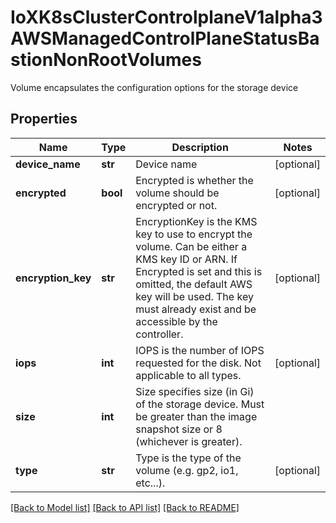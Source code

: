 # IoXK8sClusterControlplaneV1alpha3AWSManagedControlPlaneStatusBastionNonRootVolumes

Volume encapsulates the configuration options for the storage device
## Properties
Name | Type | Description | Notes
------------ | ------------- | ------------- | -------------
**device_name** | **str** | Device name | [optional] 
**encrypted** | **bool** | Encrypted is whether the volume should be encrypted or not. | [optional] 
**encryption_key** | **str** | EncryptionKey is the KMS key to use to encrypt the volume. Can be either a KMS key ID or ARN. If Encrypted is set and this is omitted, the default AWS key will be used. The key must already exist and be accessible by the controller. | [optional] 
**iops** | **int** | IOPS is the number of IOPS requested for the disk. Not applicable to all types. | [optional] 
**size** | **int** | Size specifies size (in Gi) of the storage device. Must be greater than the image snapshot size or 8 (whichever is greater). | 
**type** | **str** | Type is the type of the volume (e.g. gp2, io1, etc...). | [optional] 

[[Back to Model list]](../README.md#documentation-for-models) [[Back to API list]](../README.md#documentation-for-api-endpoints) [[Back to README]](../README.md)


